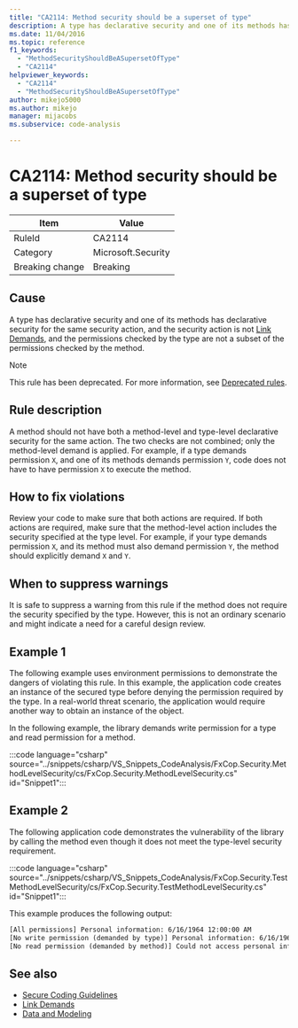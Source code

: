```yaml
---
title: "CA2114: Method security should be a superset of type"
description: A type has declarative security and one of its methods has declarative security for the same security action, and the security action is not LinkDemand, and the permissions checked by the type are not a subset of the permissions checked by the method.
ms.date: 11/04/2016
ms.topic: reference
f1_keywords:
  - "MethodSecurityShouldBeASupersetOfType"
  - "CA2114"
helpviewer_keywords:
  - "CA2114"
  - "MethodSecurityShouldBeASupersetOfType"
author: mikejo5000
ms.author: mikejo
manager: mijacobs
ms.subservice: code-analysis

---
```


# CA2114: Method security should be a superset of type

|Item|Value|
|-|-|
|RuleId|CA2114|
|Category|Microsoft.Security|
|Breaking change|Breaking|

## Cause

A type has declarative security and one of its methods has declarative security for the same security action, and the security action is not [Link Demands](/dotnet/framework/misc/link-demands), and the permissions checked by the type are not a subset of the permissions checked by the method.

> [!NOTE]
> This rule has been deprecated. For more information, see [Deprecated rules](fxcop-unported-deprecated-rules.md).

## Rule description

A method should not have both a method-level and type-level declarative security for the same action. The two checks are not combined; only the method-level demand is applied. For example, if a type demands permission `X`, and one of its methods demands permission `Y`, code does not have to have permission `X` to execute the method.

## How to fix violations

Review your code to make sure that both actions are required. If both actions are required, make sure that the method-level action includes the security specified at the type level. For example, if your type demands permission `X`, and its method must also demand permission `Y`, the method should explicitly demand `X` and `Y`.

## When to suppress warnings

It is safe to suppress a warning from this rule if the method does not require the security specified by the type. However, this is not an ordinary scenario and might indicate a need for a careful design review.

## Example 1

The following example uses environment permissions to demonstrate the dangers of violating this rule. In this example, the application code creates an instance of the secured type before denying the permission required by the type. In a real-world threat scenario, the application would require another way to obtain an instance of the object.

In the following example, the library demands write permission for a type and read permission for a method.

:::code language="csharp" source="../snippets/csharp/VS_Snippets_CodeAnalysis/FxCop.Security.MethodLevelSecurity/cs/FxCop.Security.MethodLevelSecurity.cs" id="Snippet1":::

## Example 2

The following application code demonstrates the vulnerability of the library by calling the method even though it does not meet the type-level security requirement.

:::code language="csharp" source="../snippets/csharp/VS_Snippets_CodeAnalysis/FxCop.Security.TestMethodLevelSecurity/cs/FxCop.Security.TestMethodLevelSecurity.cs" id="Snippet1":::

This example produces the following output:

```txt
[All permissions] Personal information: 6/16/1964 12:00:00 AM
[No write permission (demanded by type)] Personal information: 6/16/1964 12:00:00 AM
[No read permission (demanded by method)] Could not access personal information: Request failed.
```

## See also

- [Secure Coding Guidelines](/dotnet/standard/security/secure-coding-guidelines)
- [Link Demands](/dotnet/framework/misc/link-demands)
- [Data and Modeling](/dotnet/framework/data/index)
